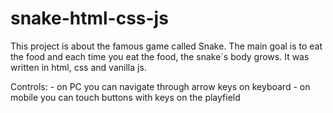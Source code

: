 # snake-html-css-js
This project is about the famous game called Snake. The main goal is to eat the food and each time you eat the food, the snake`s body grows. It was written in html, css and vanilla js.

Controls:
    - on PC you can navigate through arrow keys on keyboard
    - on mobile you can touch buttons with keys on the playfield
